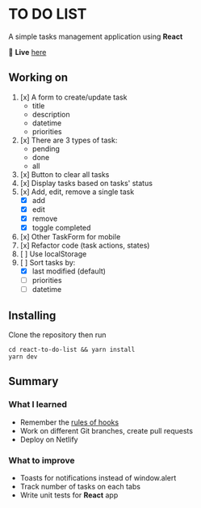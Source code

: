 # TO DO LIST

A simple tasks management application using **React**

🔗 **Live** [here](https://todolist-phuc1nguyen.netlify.app/)

## Working on

1. [x] A form to create/update task
    * title
    * description
    * datetime
    * priorities
2. [x] There are 3 types of task:
    * pending
    * done
    * all
3. [x] Button to clear all tasks
4. [x] Display tasks based on tasks' status
5. [x] Add, edit, remove a single task
    * [x] add
    * [x] edit
    * [x] remove
    * [x] toggle completed
6. [x] Other TaskForm for mobile
7. [x] Refactor code (task actions, states)
8. [ ] Use localStorage
9. [ ] Sort tasks by:
    * [x] last modified (default)
    * [ ] priorities
    * [ ] datetime

## Installing

Clone the repository then run

```
cd react-to-do-list && yarn install
yarn dev
```

## Summary

### What I learned

* Remember the [rules of hooks](https://reactjs.org/docs/hooks-rules.html)
* Work on different Git branches, create pull requests 
* Deploy on Netlify

### What to improve

* Toasts for notifications instead of window.alert
* Track number of tasks on each tabs
* Write unit tests for **React** app